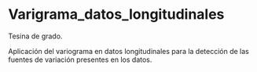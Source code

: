 # Varigrama_datos_longitudinales

Tesina de grado.

Aplicación del variograma en datos longitudinales para la detección de las fuentes de variación presentes en los datos.
